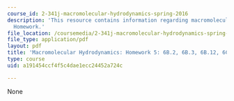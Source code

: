 ```yaml
---
course_id: 2-341j-macromolecular-hydrodynamics-spring-2016
description: 'This resource contains information regarding macromolecular hydrodynamics:
  Homework.'
file_location: /coursemedia/2-341j-macromolecular-hydrodynamics-spring-2016/a191454ccf4f5c4dae1ecc24452a724c_MIT2_341JS16_Hw5_Soln.pdf
file_type: application/pdf
layout: pdf
title: 'Macromolecular Hydrodynamics: Homework 5: 6B.2, 6B.3, 6B.12, 6C.1'
type: course
uid: a191454ccf4f5c4dae1ecc24452a724c

---
```

None